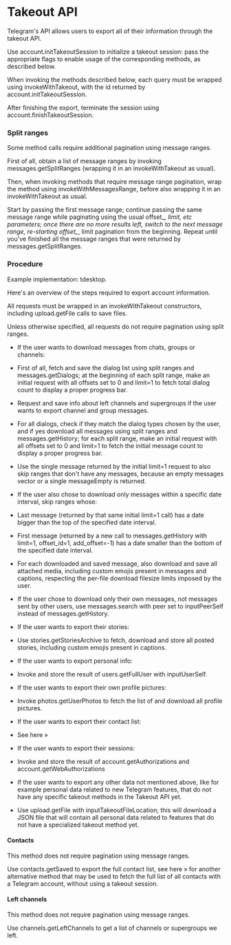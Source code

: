 # Takeout API

Telegram's API allows users to export all of their information through the takeout API.

Use account.initTakeoutSession to initialize a takeout session: pass the appropriate flags to enable usage of the corresponding methods, as described below.

When invoking the methods described below, each query must be wrapped using invokeWithTakeout, with the id returned by account.initTakeoutSession.

After finishing the export, terminate the session using account.finishTakeoutSession.

### Split ranges

Some method calls require additional pagination using message ranges.

First of all, obtain a list of message ranges by invoking messages.getSplitRanges (wrapping it in an invokeWithTakeout as usual).

Then, when invoking methods that require message range pagination, wrap the method using invokeWithMessagesRange, before also wrapping it in an invokeWithTakeout as usual.

Start by passing the first message range; continue passing the same message range while paginating using the usual offset_*, limit, etc parameters; once there are no more results left, switch to the next message range, re-starting offset_*, limit pagination from the beginning.
Repeat until you've finished all the message ranges that were returned by messages.getSplitRanges.

### Procedure

Example implementation: tdesktop.

Here's an overview of the steps required to export account information.

All requests must be wrapped in an invokeWithTakeout constructors, including upload.getFile calls to save files.

Unless otherwise specified, all requests do not require pagination using split ranges.

- If the user wants to download messages from chats, groups or channels:

- First of all, fetch and save the dialog list using split ranges and messages.getDialogs; at the beginning of each split range, make an initial request with all offsets set to 0 and limit=1 to fetch total dialog count to display a proper progress bar.

- Request and save info about left channels and supergroups if the user wants to export channel and group messages.

- For all dialogs, check if they match the dialog types chosen by the user, and if yes download all messages using split ranges and messages.getHistory; for each split range, make an initial request with all offsets set to 0 and limit=1 to fetch the initial message count to display a proper progress bar.

- Use the single message returned by the initial limit=1 request to also skip ranges that don't have any messages, because an empty messages vector or a single messageEmpty is returned.

- If the user also chose to download only messages within a specific date interval, skip ranges whose:

- Last message (returned by that same initial limit=1 call) has a date bigger than the top of the specified date interval.

- First message (returned by a new call to messages.getHistory with limit=1, offset_id=1, add_offset=-1) has a date smaller than the bottom of the specified date interval.

- For each downloaded and saved message, also download and save all attached media, including custom emojis present in messages and captions, respecting the per-file download filesize limits imposed by the user.

- If the user chose to download only their own messages, not messages sent by other users, use messages.search with peer set to inputPeerSelf instead of messages.getHistory.

- If the user wants to export their stories:

- Use stories.getStoriesArchive to fetch, download and store all posted stories, including custom emojis present in captions.

- If the user wants to export personal info:

- Invoke and store the result of users.getFullUser with inputUserSelf.

- If the user wants to export their own profile pictures:

- Invoke photos.getUserPhotos to fetch the list of and download all profile pictures.

- If the user wants to export their contact list:

- See here »

- If the user wants to export their sessions:

- Invoke and store the result of account.getAuthorizations and account.getWebAuthorizations

- If the user wants to export any other data not mentioned above, like for example personal data related to new Telegram features, that do not have any specific takeout methods in the Takeout API yet.

- Use upload.getFile with inputTakeoutFileLocation; this will download a JSON file that will contain all personal data related to features that do not have a specialized takeout method yet.

#### Contacts

This method does not require pagination using message ranges.

Use contacts.getSaved to export the full contact list, see here » for another alternative method that may be used to fetch the full list of all contacts with a Telegram account, without using a takeout session.

#### Left channels

This method does not require pagination using message ranges.

Use channels.getLeftChannels to get a list of channels or supergroups we left.

